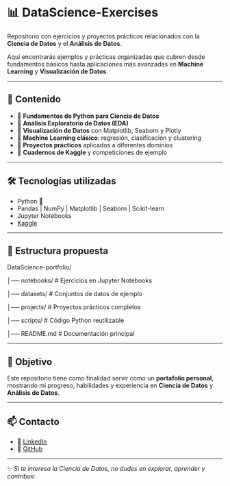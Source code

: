 # 📊 DataScience-Exercises

Repositorio con ejercicios y proyectos prácticos relacionados con la **Ciencia de Datos** y el **Análisis de Datos**.  

Aquí encontrarás ejemplos y prácticas organizadas que cubren desde fundamentos básicos hasta aplicaciones más avanzadas en **Machine Learning** y **Visualización de Datos**.

---

## 🚀 Contenido

- 🔹 **Fundamentos de Python para Ciencia de Datos**  
- 🔹 **Análisis Exploratorio de Datos (EDA)**  
- 🔹 **Visualización de Datos** con Matplotlib, Seaborn y Plotly  
- 🔹 **Machine Learning clásico**: regresión, clasificación y clustering  
- 🔹 **Proyectos prácticos** aplicados a diferentes dominios  
- 🔹 **Cuadernos de Kaggle** y competiciones de ejemplo  

---

## 🛠️ Tecnologías utilizadas

- Python 🐍  
- Pandas | NumPy | Matplotlib | Seaborn | Scikit-learn  
- Jupyter Notebooks  
- [Kaggle](https://www.kaggle.com/)  

---

## 📂 Estructura propuesta

DataScience-portfolio/

│── notebooks/ # Ejercicios en Jupyter Notebooks

│── datasets/ # Conjuntos de datos de ejemplo

│── projects/ # Proyectos prácticos completos

│── scripts/ # Código Python reutilizable

│── README.md # Documentación principal



---

## 🌱 Objetivo

Este repositorio tiene como finalidad servir como un **portafolio personal**, mostrando mi progreso, habilidades y experiencia en **Ciencia de Datos** y **Análisis de Datos**.  

---

## 📫 Contacto

- 💼 [LinkedIn](https://www.linkedin.com/in/natalia-beltran-2539a69b/)  
- 🐙 [GitHub](https://github.com/xxnathyxx)  

---

✨ *Si te interesa la Ciencia de Datos, no dudes en explorar, aprender y contribuir.*  
